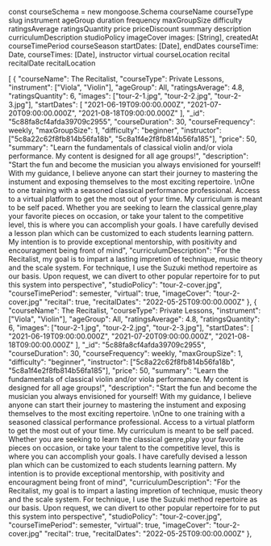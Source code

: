 const courseSchema = new mongoose.Schema
courseName
courseType
slug
instrument
ageGroup
duration
frequency
maxGroupSize
difficulty
ratingsAverage
ratingsQuantity
price
priceDiscount
summary
description
curriculumDescription
studioPolicy
imageCover
images: [String],
createdAt
courseTimePeriod
courseSeason
startDates: [Date],
endDates
courseTime: Date,
courseTimes: [Date],
instructor
virtual
courseLocation
recital
recitalDate
recitalLocation

[
{
"courseName": The Recitalist,
"courseType": Private Lessons,
"instrument": ["Viola", "Violin"],
"ageGroup": All,
"ratingsAverage": 4.8,
"ratingsQuantity": 6,
"images": ["tour-2-1.jpg", "tour-2-2.jpg", "tour-2-3.jpg"],
"startDates": [
"2021-06-19T09:00:00.000Z",
"2021-07-20T09:00:00.000Z",
"2021-08-18T09:00:00.000Z"
],
"\_id": "5c88fa8cf4afda39709c2955",
"courseDuration": 30,
"courseFrequency": weekly,
"maxGroupSize": 1,
"difficulty": "beginner",
"instructor": ["5c8a22c62f8fb814b56fa18b", "5c8a1f4e2f8fb814b56fa185"],
"price": 50,
"summary": "Learn the fundamentals of classical violin and/or viola performance. My content is designed for all age groups!",
"description": "Start the fun and become the musician you always envisioned for yourself! With my guidance, I believe anyone can start their journey to mastering the instument and exposing themselves to the most exciting repertoire. \nOne to one training with a seasoned classical performance professional. Access to a virtual platform to get the most out of your time. My curriculum is meant to be self paced. Whether you are seeking to learn the classical genre,play your favorite pieces on occasion, or take your talent to the competitive level, this is where you can accomplish your goals. I have carefully devised a lesson plan which can be customized to each students learning pattern. My intention is to provide exceptional mentorship, with positivity and encouragment being front of mind",
"curriculumDescription": "For the Recitalist, my goal is to impart a lasting impretion of technique, music theory and the scale system. For technique, I use the Suzuki method repertoire as our basis. Upon request, we can divert to other popular repertoire for to put this system into perspective",
"studioPolicy": "tour-2-cover.jpg",
"courseTimePeriod": semester,
"virtual": true,
"imageCover": "tour-2-cover.jpg"
"recital": true,
"recitalDates": "2022-05-25T09:00:00.000Z"
},
{
"courseName": The Recitalist,
"courseType": Private Lessons,
"instrument": ["Viola", "Violin"],
"ageGroup": All,
"ratingsAverage": 4.8,
"ratingsQuantity": 6,
"images": ["tour-2-1.jpg", "tour-2-2.jpg", "tour-2-3.jpg"],
"startDates": [
"2021-06-19T09:00:00.000Z",
"2021-07-20T09:00:00.000Z",
"2021-08-18T09:00:00.000Z"
],
"\_id": "5c88fa8cf4afda39709c2955",
"courseDuration": 30,
"courseFrequency": weekly,
"maxGroupSize": 1,
"difficulty": "beginner",
"instructor": ["5c8a22c62f8fb814b56fa18b", "5c8a1f4e2f8fb814b56fa185"],
"price": 50,
"summary": "Learn the fundamentals of classical violin and/or viola performance. My content is designed for all age groups!",
"description": "Start the fun and become the musician you always envisioned for yourself! With my guidance, I believe anyone can start their journey to mastering the instument and exposing themselves to the most exciting repertoire. \nOne to one training with a seasoned classical performance professional. Access to a virtual platform to get the most out of your time. My curriculum is meant to be self paced. Whether you are seeking to learn the classical genre,play your favorite pieces on occasion, or take your talent to the competitive level, this is where you can accomplish your goals. I have carefully devised a lesson plan which can be customized to each students learning pattern. My intention is to provide exceptional mentorship, with positivity and encouragment being front of mind",
"curriculumDescription": "For the Recitalist, my goal is to impart a lasting impretion of technique, music theory and the scale system. For technique, I use the Suzuki method repertoire as our basis. Upon request, we can divert to other popular repertoire for to put this system into perspective",
"studioPolicy": "tour-2-cover.jpg",
"courseTimePeriod": semester,
"virtual": true,
"imageCover": "tour-2-cover.jpg"
"recital": true,
"recitalDates": "2022-05-25T09:00:00.000Z"
},
